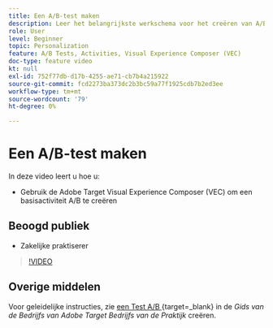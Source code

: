 ```yaml
---
title: Een A/B-test maken
description: Leer het belangrijkste werkschema voor het creëren van A/B activiteiten in  [!DNL Adobe Target]. Creeer een basisactiviteit A/B gebruikend Visual Experience Composer (VEC).
role: User
level: Beginner
topic: Personalization
feature: A/B Tests, Activities, Visual Experience Composer (VEC)
doc-type: feature video
kt: null
exl-id: 752f77db-d17b-4255-ae71-cb7b4a215922
source-git-commit: fcd2273ba373dc2b3bc59a77f1925cdb7b2ed3ee
workflow-type: tm+mt
source-wordcount: '79'
ht-degree: 0%

---
```


# Een A/B-test maken

In deze video leert u hoe u:

* Gebruik de Adobe Target Visual Experience Composer (VEC) om een basisactiviteit A/B te creëren

## Beoogd publiek

* Zakelijke praktiserer

>[!VIDEO](https://video.tv.adobe.com/v/17391/?quality=12)

## Overige middelen

Voor geleidelijke instructies, zie [ een Test A/B ](https://experienceleague.adobe.com/docs/target/using/activities/abtest/create/test-create-ab.html?lang=nl-NL){target=_blank} in de *Gids van de Bedrijfs van Adobe Target Bedrijfs van de Praktijk* creëren.
